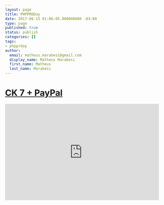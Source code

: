 ```yaml
---
layout: page
title: PHPPRDDay
date: 2017-06-15 01:06:05.000000000 -03:00
type: page
published: true
status: publish
categories: []
tags:
- phpprday
author:
  email: matheus.marabesi@gmail.com
  display_name: Matheus Marabesi
  first_name: Matheus
  last_name: Marabesi
---
```


<h1><a href="http://ckpaypal.thingshackerteam.com/" target="_blank">CK 7 + PayPal</a></h1>
<p><iframe width="100%" height="315" src="https://www.youtube.com/embed/iE1wAo57HTQ" frameborder="0" allowfullscreen="allowfullscreen"></iframe></p>

